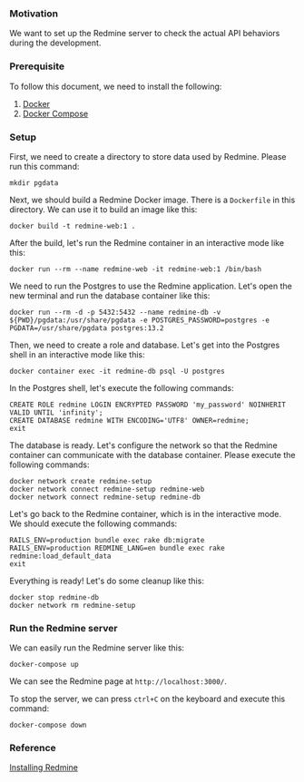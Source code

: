 ### Motivation

We want to set up the Redmine server to check the actual API behaviors during the development.

### Prerequisite

To follow this document, we need to install the following:
1. [Docker](https://docs.docker.com/get-docker/)
2. [Docker Compose](https://docs.docker.com/compose/install/)

### Setup

First, we need to create a directory to store data used by Redmine.
Please run this command:
```
mkdir pgdata
```

Next, we should build a Redmine Docker image.
There is a `Dockerfile` in this directory. We can use it to build an image like this:
```
docker build -t redmine-web:1 .
```

After the build, let's run the Redmine container in an interactive mode like this:
```
docker run --rm --name redmine-web -it redmine-web:1 /bin/bash
```

We need to run the Postgres to use the Redmine application.
Let's open the new terminal and run the database container like this:
```
docker run --rm -d -p 5432:5432 --name redmine-db -v ${PWD}/pgdata:/usr/share/pgdata -e POSTGRES_PASSWORD=postgres -e PGDATA=/usr/share/pgdata postgres:13.2
```
Then, we need to create a role and database. Let's get into the Postgres shell in an interactive mode like this:
```
docker container exec -it redmine-db psql -U postgres
```
In the Postgres shell, let's execute the following commands:
```
CREATE ROLE redmine LOGIN ENCRYPTED PASSWORD 'my_password' NOINHERIT VALID UNTIL 'infinity';
CREATE DATABASE redmine WITH ENCODING='UTF8' OWNER=redmine;
exit
```

The database is ready. Let's configure the network so that the Redmine container can communicate with the database container.
Please execute the following commands:
```
docker network create redmine-setup
docker network connect redmine-setup redmine-web
docker network connect redmine-setup redmine-db
```

Let's go back to the Redmine container, which is in the interactive mode.
We should execute the following commands:
```
RAILS_ENV=production bundle exec rake db:migrate
RAILS_ENV=production REDMINE_LANG=en bundle exec rake redmine:load_default_data
exit
```

Everything is ready! Let's do some cleanup like this:
```
docker stop redmine-db
docker network rm redmine-setup
```

### Run the Redmine server

We can easily run the Redmine server like this:
```
docker-compose up
```

We can see the Redmine page at `http://localhost:3000/`.

To stop the server, we can press `ctrl+C` on the keyboard and execute this command:
```
docker-compose down
```

### Reference

[Installing Redmine](https://www.redmine.org/projects/redmine/wiki/redmineinstall)
